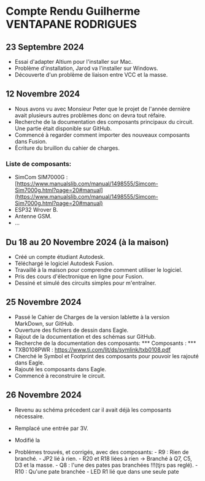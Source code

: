 # Compte Rendu Guilherme VENTAPANE RODRIGUES

## 23 Septembre 2024
- Essai d'adapter Altium pour l'installer sur Mac.
- Problème d'installation, Jarod va l'installer sur Windows.
- Découverte d'un problème de liaison entre VCC et la masse.

## 12 Novembre 2024
- Nous avons vu avec Monsieur Peter que le projet de l'année dernière avait plusieurs autres problèmes donc on devra tout réfaire.
- Recherche de la documentation des composants principaux du circuit. Une partie était disponible sur GitHub.
- Commencé à regarder comment importer des nouveaux composants dans Fusion.
- Écriture du bruillon du cahier de charges.

### Liste de composants:
- SimCom SIM7000G : [https://www.manualslib.com/manual/1498555/Simcom-Sim7000g.html?page=20#manual](https://www.manualslib.com/manual/1498555/Simcom-Sim7000g.html?page=20#manual)
- ESP32 Wrover B.
- Antenne GSM.
- ...

## Du 18 au 20 Novembre 2024 (à la maison)
- Créé un compte étudiant Autodesk.
- Téléchargé le logiciel Autodesk Fusion.
- Travaillé à la maison pour comprendre comment utiliser le logiciel.
- Pris des cours d'électronique en ligne pour Fusion.
- Dessiné et simulé des circuits simples pour m'entraîner.

## 25 Novembre 2024
- Passé le Cahier de Charges de la version lablette à la version MarkDown, sur GitHub.
- Ouverture des fichiers de dessin dans Eagle.
- Rajout de la documentation et des schémas sur GitHub.
- Recherche de la documentation des composants:
*** Composants : ***
- TXB0108PWR : https://www.ti.com/lit/ds/symlink/txb0108.pdf
- Cherché le Symbol et Footprint des composants pour pouvoir les rajouté dans Eagle.
- Rajouté les composants dans Eagle.
- Commencé à reconstruire le circuit.

## 26 Novembre 2024
- Revenu au schéma précedent car il avait déjà les composants nécessaire.
- Remplacé une entrée par 3V.
- Modifié la 


- Problémes trouvés, et corrigés, avec des composants:
        - R9 : Rien de branché.
        - JP2 lié à rien.
        - R20 et R18 liées à rien -> Branché à Q7, C5, D3 et la masse.
        - Q8 : l'une des pates pas branchées !!!(tjrs pas reglé).
        - R10 : Qu'une pate branchée
        - LED R1 lié que dans une seule pate
